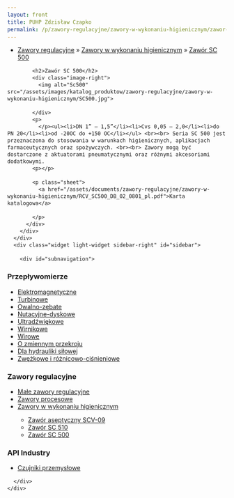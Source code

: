 ```yaml
---
layout: front
title: PUHP Zdzisław Czapko
permalink: /p/zawory-regulacyjne/zawory-w-wykonaniu-higienicznym/zawor-sc-500/
---
```


<div id="content">
  <div class="wrapper-with-color-background">
    <div class="content-area-blog blog-background-sidebar-right">
      <div class="mainarea-left" id="mainarea">
        <div class="blogpost-blog3">
          <div class="post-content">
            <ul class="meta">
<li>
<a href="/p/zawory-regulacyjne">Zawory regulacyjne</a>
»
<a href="/p/zawory-regulacyjne/zawory-w-wykonaniu-higienicznym">Zawory w wykonaniu higienicznym</a>
»
<a href="/p/zawory-regulacyjne/zawory-w-wykonaniu-higienicznym/zawor-sc-500">Zawór SC 500</a>
</li>
</ul>

            <h2>Zawór SC 500</h2>
            <div class="image-right">
              <img alt="Sc500" src="/assets/images/katalog_produktow/zawory-regulacyjne/zawory-w-wykonaniu-higienicznym/SC500.jpg">

            </div>
            <p>
              </p><ul><li>DN 1” – 1,5”</li><li>Cvs 0,05 – 2,0</li><li>do PN 20</li><li>od -20OC do +150 OC</li></ul> <br><br> Seria SC 500 jest przeznaczona do stosowania w warunkach higienicznych, aplikacjach farmaceutycznych oraz spożywczych. <br><br> Zawory mogą być dostarczone z aktuatorami pneumatycznymi oraz różnymi akcesoriami dodatkowymi.
            <p></p>
            
            <p class="sheet">
              <a href="/assets/documents/zawory-regulacyjne/zawory-w-wykonaniu-higienicznym/RCV_SC500_DB_02_0801_pl.pdf">Karta katalogowa</a>

            </p>
          </div>
        </div>
      </div>
      <div class="widget light-widget sidebar-right" id="sidebar">
        
        <div id="subnavigation">
<h3>Przepływomierze</h3>
<ul class="subcategories">
<li class="category"><a href="/p/przeplywomierze/elektromagnetyczne">Elektromagnetyczne</a></li>
<li class="category"><a href="/p/przeplywomierze/turbinowe">Turbinowe</a></li>
<li class="category"><a href="/p/przeplywomierze/owalno-zebate">Owalno-zębate</a></li>
<li class="category"><a href="/p/przeplywomierze/nutacyjne-dyskowe">Nutacyjne-dyskowe</a></li>
<li class="category"><a href="/p/przeplywomierze/ultradzwiekowe">Ultradźwiękowe</a></li>
<li class="category"><a href="/p/przeplywomierze/wirnikowe">Wirnikowe</a></li>
<li class="category"><a href="/p/przeplywomierze/wirowe">Wirowe</a></li>
<li class="category"><a href="/p/przeplywomierze/o-zmiennym-przekroju">O zmiennym przekroju</a></li>
<li class="category"><a href="/p/przeplywomierze/dla-hydrauliki-silowej">Dla hydrauliki siłowej</a></li>
<li class="category"><a href="/p/przeplywomierze/zwezkowe-i-roznicowo-cisnieniowe">Zwężkowe i różnicowo-ciśnieniowe</a></li>
</ul>
<h3>Zawory regulacyjne</h3>
<ul class="subcategories">
<li class="category"><a href="/p/zawory-regulacyjne/male-zawory-regulacyjne">Małe zawory regulacyjne</a></li>
<li class="category"><a href="/p/zawory-regulacyjne/zawory-procesowe">Zawory procesowe</a></li>
<li class="category"><a href="/p/zawory-regulacyjne/zawory-w-wykonaniu-higienicznym">Zawory w wykonaniu higienicznym</a></li>
<div class="light-widget">
<ul class="products">
<li class="product"><a href="/p/zawory-regulacyjne/zawory-w-wykonaniu-higienicznym/zawor-aseptyczny-scv-09">Zawór aseptyczny SCV-09</a></li>
<li class="product"><a href="/p/zawory-regulacyjne/zawory-w-wykonaniu-higienicznym/zawor-sc-510">Zawór SC 510</a></li>
<li class="product"><a href="/p/zawory-regulacyjne/zawory-w-wykonaniu-higienicznym/zawor-sc-500">Zawór SC 500</a></li>
</ul>
</div>
</ul>
<h3>API Industry</h3>
<ul class="subcategories">
<li class="category"><a href="/p/api-industry/czujniki-przemyslowe">Czujniki przemysłowe</a></li>
</ul>
</div>

      </div>
    </div>
  </div>
</div>